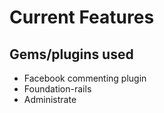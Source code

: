 # Current Features
<blockquote class="imgur-embed-pub" lang="en" data-id="a/WvZJx"><a href="//imgur.com/WvZJx"></a></blockquote><script async src="//s.imgur.com/min/embed.js" charset="utf-8"></script>

## Gems/plugins used
- Facebook commenting plugin
- Foundation-rails
- Administrate
